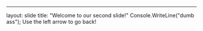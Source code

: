 ---
layout: slide
title: "Welcome to our second slide!"
Console.WriteLine("dumb ass");
Use the left arrow to go back!
